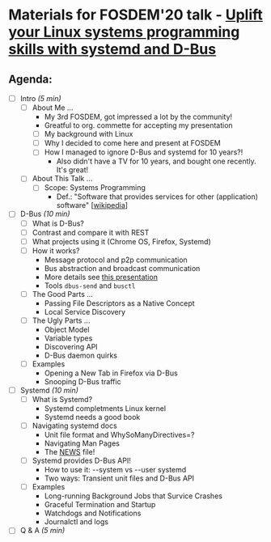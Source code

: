 # Materials for FOSDEM'20 talk - [Uplift your Linux systems programming skills with systemd and D-Bus](https://fosdem.org/2020/schedule/event/golinux/)

## Agenda:
- [ ] Intro *(5 min)*
  - [ ] About Me ...
      * My 3rd FOSDEM, got impressed a lot by the community!
      * Greatful to org. commette for accepting my presentation
    - [ ] My background with Linux
    - [ ] Why I decided to come here and present at FOSDEM
    - [ ] How I managed to ignore D-Bus and systemd for 10 years?!
      * Also didn't have a TV for 10 years, and bought one recently. It's great!
  - [ ] About This Talk ...
    - [ ] Scope: Systems Programming
      * Def.: "Software that provides services for other (application) software" [[wikipedia](https://en.wikipedia.org/wiki/Systems_programming)]

- [ ] D-Bus *(10 min)*
  - [ ] What is D-Bus?
  - [ ] Contrast and compare it with REST
  - [ ] What projects using it (Chrome OS, Firefox, Systemd)
  - [ ] How it works?
    * Message protocol and p2p communication
    * Bus abstraction and broadcast communication
    * More details see [this presentation](https://bootlin.com/pub/conferences/2016/meetup/dbus/josserand-dbus-meetup.pdf)
    * Tools `dbus-send` and `busctl`
  - [ ] The Good Parts ...
    * Passing File Descriptors as a Native Concept
    * Local Service Discovery
  - [ ] The Ugly Parts ...
    * Object Model 
    * Variable types
    * Discovering API
    * D-Bus daemon quirks
  - [ ] Examples
    * Opening a New Tab in Firefox via D-Bus
    * Snooping D-Bus traffic

- [ ] Systemd *(10 min)*
  - [ ] What is Systemd?
    * Systemd completments Linux kernel
    * Systemd needs a good book
  - [ ] Navigating systemd docs
    * Unit file format and WhySoManyDirectives=?
    * Navigating Man Pages
    * The [NEWS](https://github.com/systemd/systemd/blob/master/NEWS) file!
  - [ ] Systemd provides D-Bus API!
    * How to use it: --system vs --user systemd
    * Two ways: Transient unit files and D-Bus API
  - [ ] Examples
    * Long-running Background Jobs that Survice Crashes
    * Graceful Termination and Startup
    * Watchdogs and Notifications
    * Journalctl and logs

- [ ] Q & A *(5 min)*
